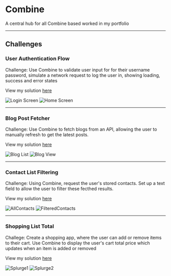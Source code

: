 # Combine
A central hub for all Combine based worked in my portfolio

___

## Challenges

### User Authentication Flow
Challenge: Use Combine to validate user input for for their username password, simulate a network request to log the user in, showing loading, success and error states

View my solution [here](https://github.com/MattHeaney23/UserAuthenticationFlow-Combine)

![Login Screen](https://github.com/MattHeaney23/Combine/assets/129856192/7a387266-a17d-41ef-afe3-a0418b5f2b48) ![Home Screen](https://github.com/MattHeaney23/Combine/assets/129856192/b7d59191-54f7-4d56-a57c-dfcd9d01d422)

___

### Blog Post Fetcher
Challenge: Use Combine to fetch blogs from an API, allowing the user to manually refresh to get the latest posts.

View my solution [here](https://github.com/MattHeaney23/BlogPostFetcher-Combine)

![Blog List](https://github.com/MattHeaney23/Combine/assets/129856192/7a5c85b4-d03b-479f-9b7b-d3efb067092a) ![Blog View](https://github.com/MattHeaney23/Combine/assets/129856192/179ae41e-309f-43c9-8a9b-1f5b5767c48c)

___

### Contact List Filtering
Challenge: Using Combine, request the user's stored contacts. Set up a text field to allow the user to filter these fecthed results.

View my solution [here](https://github.com/MattHeaney23/ContactListFiltering-Combine)

![AllContacts](https://github.com/MattHeaney23/Combine/assets/129856192/58585864-2426-499e-a98e-fa5fe7dade54) ![FilteredContacts](https://github.com/MattHeaney23/Combine/assets/129856192/2d3d6ab5-3f5f-49e5-b466-ebbfb260cf05)

___

### Shopping List Total
Challege: Create a shopping app, where the user can add or remove items to their cart. Use Combine to display the user's cart total price which updates when an item is added or removed

View my solution [here](https://github.com/MattHeaney23/ShoppingCart-Combine)

![Splurge1](https://github.com/MattHeaney23/Combine/assets/129856192/a308407b-d383-4d4d-be43-22c410314e00) ![Splurge2](https://github.com/MattHeaney23/Combine/assets/129856192/11a8014e-36cb-48ab-a845-4489b0b8a1da)


